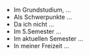 - Im Grundstudium, ... 
- Als Schwerpunkte ... 
- Da ich nicht ... 
- Im 5.Semester ... 
- Im aktuellen Semester ... 
- In meiner Freizeit ... 